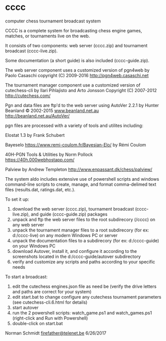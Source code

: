 # cccc
computer chess tournament broadcast system

CCCC is a complete system for broadcasting chess engine games, matches, or tournaments live on the web.

It consists of two components:  web server (cccc.zip) and tournament broadcast (cccc-live.zip).

Some documentation (a short guide) is also included (cccc-guide.zip).

The web server component uses a customized version of
pgn4web
by Paolo Casaschi
copyright (C) 2009-2016 
http://pgn4web.casaschi.net

The tournament manager component use a customized version of
cutechess-cli
by Ilari Pihlajisto and Arto Jonsson
Copyright (C) 2007-2012 
http://cutechess.com/

Pgn and data files are ftp'd to the web server using
AutoVer 2.2.1
by Hunter Beanland
© 2002-2015 www.beanland.net.au
http://beanland.net.au/AutoVer/

pgn files are processed with a variety of tools and utilites including:

Elostat 1.3
by Frank Schubert

Bayeselo
https://www.remi-coulom.fr/Bayesian-Elo/
by Rémi Coulom

40H-PGN Tools & Utilities
by Norm Pollock
https://40h.000webhostapp.com/

Palview
by Andrew Templeton
http://www.enpassant.dk/chess/palview/

The system aldo includes extensive use of powershell scripts and windows command-line scripts to create, manage, and format comma-delimed text files (results.dat, ratings.dat, etc.).

To set it up:
1. download the web server (cccc.zip), tournament broadcast (cccc-live.zip), and guide (cccc-guide.zip) packages
2. unpack and ftp the web server files to the root subdirecory (/cccc) on any web server
3. unpack the tournament manager files to a root subdirecory (for ex: d:/cccc-live) on any modern Windows PC or server
4. unpack the documentation files to a subdirecory (for ex: d:/cccc-guide) on your Windows PC
5. download Autover, install it, and configure it according to the screenshots located in the d:/cccc-guide/autover subdirectory
6. verify and customize any scripts and paths according to your specific needs

To start a broadcast:

1. edit the cutechess engines.json file as need be (verify the drive letters and paths are correct for your system)
2. edit start.bat to change configure any cutechess tournament parameters
(see cutechess-cli.6.html for details)
3. start autover
4. run the 2 powershell scripts: watch_game.ps1 and watch_games.ps1 (right-click and Run with Powershell)
5. double-click on start.bat

Norman Schmidt
firefather@telenet.be
6/26/2017

